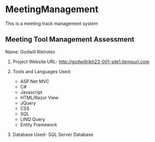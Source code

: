 # MeetingManagement
This is a meeting track management system

Meeting Tool Management Assessment
----------------------------------

Name: Godwill Rikhotso


1. Project Website URL- http://godwillrikh23-001-site1.itempurl.com

2. Tools and Languages Used: 

	- ASP.Net MVC
	- C#
	- Javascript
	- HTML/Razor View
	- JQuery
	- CSS
	- SQL
	- LINQ Query
	- Entity Framework

3. Database Used- SQL Server Database

